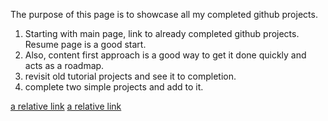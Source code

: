 The purpose of this page is to showcase all my completed github projects.

1. Starting with main page, link to already completed github projects. Resume page is a good start.
1. Also, content first approach is a good way to get it done quickly and acts as a roadmap.
1. revisit old tutorial projects and see it to completion.
1. complete two simple projects and add to it.

[a relative link](vanilla-banner-estimate-tool)
[a relative link](quote-generator)
